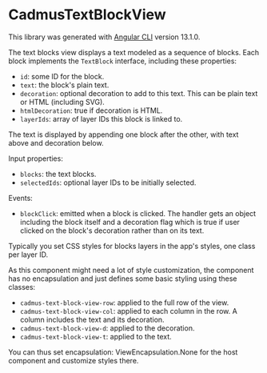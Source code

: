 # CadmusTextBlockView

This library was generated with [Angular CLI](https://github.com/angular/angular-cli) version 13.1.0.

The text blocks view displays a text modeled as a sequence of blocks. Each block implements the `TextBlock` interface, including these properties:

- `id`: some ID for the block.
- `text`: the block's plain text.
- `decoration`: optional decoration to add to this text. This can be plain text or HTML (including SVG).
- `htmlDecoration`: true if decoration is HTML.
- `layerIds`: array of layer IDs this block is linked to.

The text is displayed by appending one block after the other, with text above and decoration below.

Input properties:

- `blocks`: the text blocks.
- `selectedIds`: optional layer IDs to be initially selected.

Events:

- `blockClick`: emitted when a block is clicked. The handler gets an object including the block itself and a decoration flag which is true if user clicked on the block's decoration rather than on its text.

Typically you set CSS styles for blocks layers in the app's styles, one class per layer ID.

As this component might need a lot of style customization, the component has no encapsulation and just defines some basic styling using these classes:

- `cadmus-text-block-view-row`: applied to the full row of the view.
- `cadmus-text-block-view-col`: applied to each column in the row. A column includes the text and its decoration.
- `cadmus-text-block-view-d`: applied to the decoration.
- `cadmus-text-block-view-t`: applied to the text.

You can thus set encapsulation: ViewEncapsulation.None for the host component and customize styles there.
